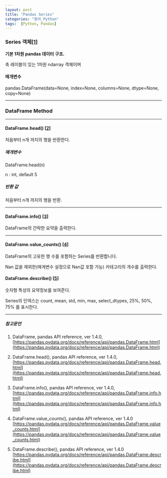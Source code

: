 ```yaml
---
layout: post
title: "Pandas Series"
categories: "용어_Python"
tags:  [Python, Pandas]
---
```


### Series 객체[[1](https://pandas.pydata.org/docs/reference/api/pandas.DataFrame.html)]

**기본 1차원 pandas 데이터 구조.**

축 레이블이 있는 1차원 ndarray 객체이며 

  
#### 매개변수

pandas.DataFrame(data=None, index=None, columns=None, dtype=None, copy=None)

---

### DataFrame Method

---

#### DataFrame.head() [[2](https://pandas.pydata.org/docs/reference/api/pandas.DataFrame.head.html)]

처음부터 n개 까지의 행을 반환한다.


##### 매개변수

DataFrame.head(n)

n : int, default 5

##### 반환 값

처음부터 n개 까지의 행을 반환.

---

#### DataFrame.info() [[3](https://pandas.pydata.org/docs/reference/api/pandas.DataFrame.info.html)]

DataFrame의 간략한 요약을 출력한다.

---

#### DataFrame.value_counts() [[4](https://pandas.pydata.org/docs/reference/api/pandas.DataFrame.value_counts.html)]

DataFrame의 고유한 행 수를 포함하는 Series를 반환합니다.  

Nan 값을 제외한(매게변수 설정으로 Nan값 포함 가능) 카테고리의 개수를 출력한다.

#### DataFrame.describe() [[5](https://pandas.pydata.org/docs/reference/api/pandas.DataFrame.describe.html)]

숫자형 특성의 요약정보를 보여준다.

Series의 인덱스는 count, mean, std, min, max, select_dtypes, 25%, 50%, 75% 를 표시한다.

---

##### 참고문언

1. DataFrame, pandas API reference, ver 1.4.0, [https://pandas.pydata.org/docs/reference/api/pandas.DataFrame.html](https://pandas.pydata.org/docs/reference/api/pandas.DataFrame.html)

2. DataFrame.head(), pandas API reference, ver 1.4.0, [https://pandas.pydata.org/docs/reference/api/pandas.DataFrame.head.html](https://pandas.pydata.org/docs/reference/api/pandas.DataFrame.head.html)

3. DataFrame.info(), pandas API reference, ver 1.4.0, [https://pandas.pydata.org/docs/reference/api/pandas.DataFrame.info.html](https://pandas.pydata.org/docs/reference/api/pandas.DataFrame.info.html)

4. DataFrame.value_counts(), pandas API reference, ver 1.4.0 [https://pandas.pydata.org/docs/reference/api/pandas.DataFrame.value_counts.html](https://pandas.pydata.org/docs/reference/api/pandas.DataFrame.value_counts.html)

5. DataFrame.describe(), pandas API reference, ver 1.4.0 [https://pandas.pydata.org/docs/reference/api/pandas.DataFrame.describe.html](https://pandas.pydata.org/docs/reference/api/pandas.DataFrame.describe.html)